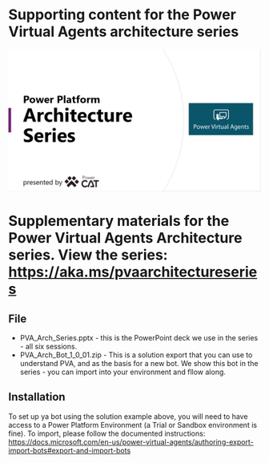 # Supporting content for the Power Virtual Agents architecture series

<img src="img/PVA_Arch_Title.png" width="797" alt="Architecture series title page">

Supplementary materials for the Power Virtual Agents Architecture series. View the series: <https://aka.ms/pvaarchitectureseries>
=======

## File

- PVA_Arch_Series.pptx - this is the PowerPoint deck we use in the series - all six sessions.
- PVA_Arch_Bot_1_0_01.zip - This is a solution export that you can use to understand PVA, and as the basis for a new bot. We show this bot in the series - you can import into your environment and fllow along.

## Installation

To set up ya bot using the solution example above, you will need to have access to a Power Platform Environment (a Trial or Sandbox environment is fine). To import, please follow the documented instructions: https://docs.microsoft.com/en-us/power-virtual-agents/authoring-export-import-bots#export-and-import-bots